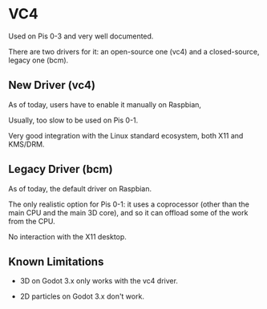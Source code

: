 VC4
===

Used on Pis 0-3 and very well documented.

There are two drivers for it: an open-source one (vc4) and a closed-source,
legacy one (bcm).

## New Driver (vc4)

As of today, users have to enable it manually on Raspbian,

Usually, too slow to be used on Pis 0-1.

Very good integration with the Linux standard ecosystem, both X11 and KMS/DRM.

## Legacy Driver (bcm)

As of today, the default driver on Raspbian.

The only realistic option for Pis 0-1: it uses a coprocessor (other than the
main CPU and the main 3D core), and so it can offload some of the work from
the CPU.

No interaction with the X11 desktop.

## Known Limitations

- 3D on Godot 3.x only works with the vc4 driver.

- 2D particles on Godot 3.x don't work.
